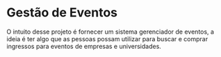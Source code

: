 # Gestão de Eventos

O intuito desse projeto é fornecer um sistema gerenciador de eventos, a ideia é ter algo que as pessoas possam utilizar para buscar e comprar ingressos para eventos de empresas e universidades. 
